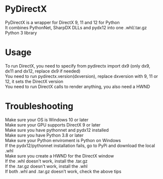 # PyDirectX
PyDirectX is a wrapper for DirectX 9, 11 and 12 for Python <br>
It combines PythonNet, SharpDX DLLs and pydx12 into one .whl/.tar.gz Python 3 library <br>
# Usage
To run DirectX, you need to specify from pydirectx import dx9 (only dx9, dx11 and dx12, replace dx9 if needed) <br>
You need to run pydirectx.version(dxversion), replace dxversion with 9, 11 or 12, it sets the DirectX version <br>
You need to run DirectX calls to render anything, you also need a HWND <br>
# Troubleshooting
Make sure your OS is Windows 10 or later <br>
Make sure your GPU supports DirectX 9 or later <br>
Make sure you have pythonnet and pydx12 installed <br>
Make sure you have Python 3.8 or later <br>
Make sure your Python enviroment is Python on Windows <br>
If the pydx12/pythonnet installation fails, go to PyPi and download the local .whl <br>
Make sure you create a HWND for the DirectX window <br>
If the .whl doesn't work, install the .tar.gz <br>
If the .tar.gz doesn't work, install the .whl <br>
If both .whl and .tar.gz doesn't work, check the above tips <br>
